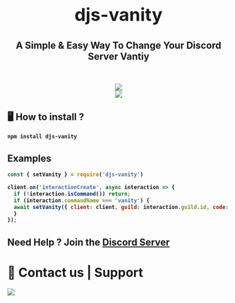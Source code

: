<h2 style="font-size:2.5rem" align="center">djs-vanity</h2>

<h2 align="center">A Simple & Easy Way To Change Your Discord Server Vantiy</h2>

<br>
<p align="center">
   <a href="https://www.npmjs.com/package/djs-vanity"><img src="https://img.shields.io/npm/v/djs-vanity.svg?style=flat-square" /></a><br>
   <a href="https://www.npmjs.com/package/djs-vanity"><img src="https://nodei.co/npm/djs-vanity.png?downloadRank=true&downloads=true&downloadRank=true&stars=true" /></a><br>
</p>

## 🖥️ <b>How to install ?

```
npm install djs-vanity
```

## Examples
```js
const { setVanity } = require('djs-vanity')

client.on('interactionCreate', async interaction => {
  if (!interaction.isCommand()) return;
  if (interaction.commandName === 'vanity') {
  await setVanity({ client: client, guild: interaction.guild.id, code: "vanity code" })
  }
});
```

## **Need Help ? Join the [Discord Server](https://discord.gg/astroz)**

 <h1>👥 Contact us | Support</h1>
 <p>
<a href="https://discord.gg/astroz"><img src="https://media.discordapp.net/attachments/950668582444990484/951804821399298118/5qjtcaQcR_1.png" /></a>
</p>
